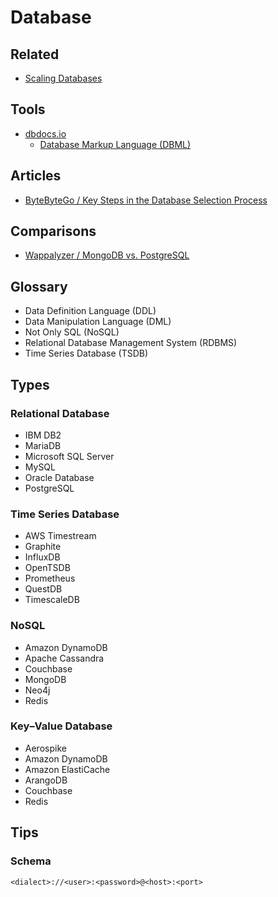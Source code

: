 # Database

<!--
https://linkedin.com/learning/database-foundations-administration-8375189/administer-a-database-server
-->

## Related

- [Scaling Databases](https://roadmap.sh/guides/scaling-databases)

## Tools

- [dbdocs.io](/dbdocs/README.md)
  - [Database Markup Language (DBML)](/dbdocs/dbml.md)

## Articles

- [ByteByteGo / Key Steps in the Database Selection Process](https://blog.bytebytego.com/p/key-steps-in-the-database-selection)

## Comparisons

- [Wappalyzer / MongoDB vs. PostgreSQL](https://wappalyzer.com/compare/mongodb-vs-postgresql/)

## Glossary

- Data Definition Language (DDL)
- Data Manipulation Language (DML)
- Not Only SQL (NoSQL)
- Relational Database Management System (RDBMS)
- Time Series Database (TSDB)

## Types

### Relational Database

- IBM DB2
- MariaDB
- Microsoft SQL Server
- MySQL
- Oracle Database
- PostgreSQL

### Time Series Database

- AWS Timestream
- Graphite
- InfluxDB
- OpenTSDB
- Prometheus
- QuestDB
- TimescaleDB

### NoSQL

- Amazon DynamoDB
- Apache Cassandra
- Couchbase
- MongoDB
- Neo4j
- Redis

### Key–Value Database

- Aerospike
- Amazon DynamoDB
- Amazon ElastiCache
- ArangoDB
- Couchbase
- Redis

## Tips

### Schema

```txt
<dialect>://<user>:<password>@<host>:<port>
```
